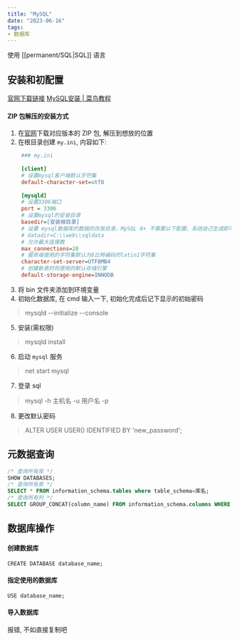 ```yaml
---
title: "MySQL"
date: "2023-06-16"
tags:
- 数据库
---
```


使用 [[permanent/SQL|SQL]] 语言

## 安装和初配置
[官网下载链接](https://dev.mysql.com/downloads/mysql/)
[MySQL安装 | 菜鸟教程](https://www.runoob.com/mysql/mysql-install.html)


#### ZIP 包解压的安装方式
1. 在[官网](https://dev.mysql.com/downloads/mysql/)下载对应版本的 ZIP 包, 解压到想放的位置
2. 在根目录创建 `my.ini`, 内容如下:
   ```ini
    ### my.ini
    
    [client]
	# 设置mysql客户端默认字符集
	default-character-set=utf8
	 
	[mysqld]
	# 设置3306端口
	port = 3306
	# 设置mysql的安装目录
	basedir=[安装根目录]
	# 设置 mysql数据库的数据的存放目录，MySQL 8+ 不需要以下配置，系统自己生成即可，否则有可能报错
	# datadir=C:\\web\\sqldata
	# 允许最大连接数
	max_connections=20
	# 服务端使用的字符集默认为8比特编码的latin1字符集
	character-set-server=UTF8MB4
	# 创建新表时将使用的默认存储引擎
	default-storage-engine=INNODB
	````
3. 将 bin 文件夹添加到环境变量
4. 初始化数据库, 在 cmd 输入一下, 初始化完成后记下显示的初始密码
> mysqld --initialize --console
5. 安装(需权限)
> mysqld install
6. 启动 `mysql` 服务
> net start mysql
7. 登录 sql
> mysql -h 主机名 -u 用户名 -p
8. 更改默认密码
> ALTER USER USER() IDENTIFIED BY 'new_password';

## 元数据查询
```sql
/* 查询所有库 */
SHOW DATABASES;
/* 查询所有表 */
SELECT * FROM information_schema.tables where table_schema=库名;
/* 查询所有列 */
SELECT GROUP_CONCAT(column_name) FROM information_schema.columns WHERE table_name=表名 [and table_schema=库名];
```

## 数据库操作

#### 创建数据库
```mysql
CREATE DATABASE database_name;
```

#### 指定使用的数据库
```mysql
USE database_name;
```

#### 导入数据库
报错, 不如直接复制吧
